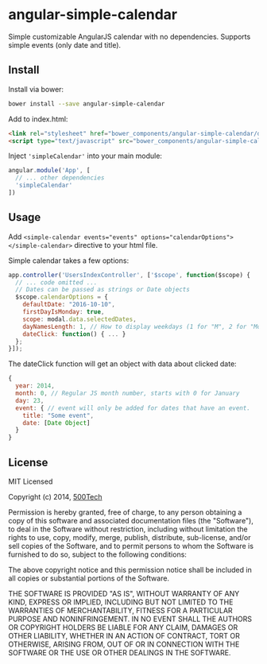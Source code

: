 # angular-simple-calendar

Simple customizable AngularJS calendar with no dependencies. Supports simple events (only date and title).


## Install

Install via bower:

```bash
bower install --save angular-simple-calendar
```

Add to index.html:

```html
<link rel="stylesheet" href="bower_components/angular-simple-calendar/dist/angular-simple-calendar.css">
<script type="text/javascript" src="bower_components/angular-simple-calendar/dist/angular-simple-calendar.js"></script>
```

Inject ``'simpleCalendar'`` into your main module:

```javascript
angular.module('App', [
  // ... other dependencies
  'simpleCalendar'
])
```

## Usage

Add ``<simple-calendar events="events" options="calendarOptions"></simple-calendar>`` directive to your html file.

Simple calendar takes a few options:

```javascript
app.controller('UsersIndexController', ['$scope', function($scope) {
  // ... code omitted ...
  // Dates can be passed as strings or Date objects 
  $scope.calendarOptions = {
    defaultDate: "2016-10-10",
    firstDayIsMonday: true,
    scope: modal.data.selectedDates,
    dayNamesLength: 1, // How to display weekdays (1 for "M", 2 for "Mo", 3 for "Mon"; 9 will show full day names; default is 1)
    dateClick: function() { ... }
  };
}]);
```

The dateClick function will get an object with data about clicked date:

```javascript
{
  year: 2014,
  month: 0, // Regular JS month number, starts with 0 for January
  day: 23,
  event: { // event will only be added for dates that have an event.
    title: "Some event",
    date: [Date Object]
  }
}
```



## License

MIT Licensed

Copyright (c) 2014, [500Tech](http://500tech.com)

Permission is hereby granted, free of charge, to any person obtaining a copy of this software and associated
documentation files (the "Software"), to deal in the Software without restriction, including without limitation the
rights to use, copy, modify, merge, publish, distribute, sub-license, and/or sell copies of the Software, and to
permit persons to whom the Software is furnished to do so, subject to the following conditions:

The above copyright notice and this permission notice shall be included in all copies or substantial portions of the
Software.

THE SOFTWARE IS PROVIDED "AS IS", WITHOUT WARRANTY OF ANY KIND, EXPRESS OR IMPLIED, INCLUDING BUT NOT LIMITED TO THE
WARRANTIES OF MERCHANTABILITY, FITNESS FOR A PARTICULAR PURPOSE AND NONINFRINGEMENT. IN NO EVENT SHALL THE AUTHORS OR
COPYRIGHT HOLDERS BE LIABLE FOR ANY CLAIM, DAMAGES OR OTHER LIABILITY, WHETHER IN AN ACTION OF CONTRACT, TORT OR
OTHERWISE, ARISING FROM, OUT OF OR IN CONNECTION WITH THE SOFTWARE OR THE USE OR OTHER DEALINGS IN THE SOFTWARE.
